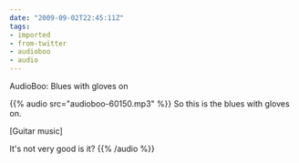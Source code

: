 ```yaml
---
date: "2009-09-02T22:45:11Z"
tags:
- imported
- from-twitter
- audioboo
- audio
---
```

AudioBoo: Blues with gloves on

{{% audio src="audioboo-60150.mp3" %}}
So this is the blues with gloves on.

[Guitar music]

It's not very good is it?
{{% /audio %}}
